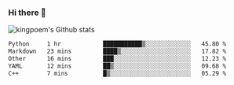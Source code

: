 ### Hi there 👋

![kingpoem's Github stats](https://github-readme-stats.vercel.app/api?username=kingpoem&show_icons=true)

  <!--START_SECTION:waka-->

```txt
Python     1 hr            ███████████▒░░░░░░░░░░░░░   45.80 %
Markdown   23 mins         ████▒░░░░░░░░░░░░░░░░░░░░   17.82 %
Other      16 mins         ███░░░░░░░░░░░░░░░░░░░░░░   12.23 %
YAML       12 mins         ██▒░░░░░░░░░░░░░░░░░░░░░░   09.68 %
C++        7 mins          █▒░░░░░░░░░░░░░░░░░░░░░░░   05.29 %
```

<!--END_SECTION:waka-->
<!--
**kingpoem/kingpoem** is a ✨ _special_ ✨ repository because its `README.md` (this file) appears on your GitHub profile.

Here are some ideas to get you started:

- 🔭 I’m currently working on ...
- 🌱 I’m currently learning ...
- 👯 I’m looking to collaborate on ...
- 🤔 I’m looking for help with ...
- 💬 Ask me about ...
- 📫 How to reach me: ...
- 😄 Pronouns: ...
- ⚡ Fun fact: ...
-->
